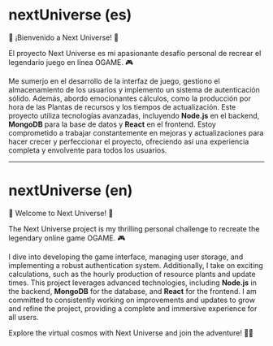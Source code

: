 # nextUniverse (es)
🚀 ¡Bienvenido a Next Universe! 🌌

El proyecto Next Universe es mi apasionante desafío personal de recrear el legendario juego en línea OGAME. 🎮

Me sumerjo en el desarrollo de la interfaz de juego, gestiono el almacenamiento de los usuarios y implemento un sistema de autenticación sólido. Además, abordo emocionantes cálculos, como la producción por hora de las Plantas de recursos y los tiempos de actualización. Este proyecto utiliza tecnologías avanzadas, incluyendo **Node.js** en el backend, **MongoDB** para la base de datos y **React** en el frontend. Estoy comprometido a trabajar constantemente en mejoras y actualizaciones para hacer crecer y perfeccionar el proyecto, ofreciendo así una experiencia completa y envolvente para todos los usuarios.

---

# nextUniverse (en)
🚀 Welcome to Next Universe! 🌌

The Next Universe project is my thrilling personal challenge to recreate the legendary online game OGAME. 🎮

I dive into developing the game interface, managing user storage, and implementing a robust authentication system. Additionally, I take on exciting calculations, such as the hourly production of resource plants and update times. This project leverages advanced technologies, including **Node.js** in the backend, **MongoDB** for the database, and **React** for the frontend. I am committed to consistently working on improvements and updates to grow and refine the project, providing a complete and immersive experience for all users.

Explore the virtual cosmos with Next Universe and join the adventure! 🚀🌌
